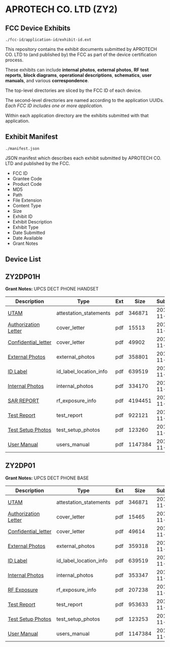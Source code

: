 # APROTECH CO. LTD (ZY2)
## FCC Device Exhibits

```
./fcc-id/application-id/exhibit-id.ext
```

This repository contains the exhibit documents submitted by APROTECH CO. LTD to (and published by) the FCC as part of the device certification process.

These exhibits can include **internal photos**, **external photos**, **RF test reports**, **block diagrams**, **operational descriptions**, **schematics**, **user manuals**, and various **correspondence**.

The top-level directories are sliced by the FCC ID of each device.

The second-level directories are named according to the application UUIDs. *Each FCC ID includes one or more application.*

Within each application directory are the exhibits submitted with that application. 

## Exhibit Manifest

```
./manifest.json
```

JSON manifest which describes each exhibit submitted by APROTECH CO. LTD and published by the FCC.

- FCC ID
- Grantee Code
- Product Code
- MD5
- Path
- File Extension
- Content Type
- Size
- Exhibit ID
- Exhibit Description
- Exhibit Type
- Date Submitted
- Date Available
- Grant Notes

## Device List
## ZY2DP01H
**Grant Notes:** UPCS DECT PHONE HANDSET

| Description | Type | Ext | Size | Submitted | Available |
| ----------- | ---- | --- | ---- | --------- | --------- |
| [UTAM](ZY2DP01H/643646904e0de5d3cc77c03143b063b4/1572302.pdf) | attestation_statements | pdf | 346871 | 2011-11-02 | 2011-11-02 |
| [Authorization Letter](ZY2DP01H/643646904e0de5d3cc77c03143b063b4/1572293.pdf) | cover_letter | pdf | 15513 | 2011-11-02 | 2011-11-02 |
| [Confidential_letter](ZY2DP01H/643646904e0de5d3cc77c03143b063b4/1572294.pdf) | cover_letter | pdf | 49902 | 2011-11-02 | 2011-11-02 |
| [External Photos](ZY2DP01H/643646904e0de5d3cc77c03143b063b4/1572295.pdf) | external_photos | pdf | 358801 | 2011-11-02 | 2011-11-02 |
| [ID Label](ZY2DP01H/643646904e0de5d3cc77c03143b063b4/1572296.pdf) | id_label_location_info | pdf | 639519 | 2011-11-02 | 2011-11-02 |
| [Internal Photos](ZY2DP01H/643646904e0de5d3cc77c03143b063b4/1572297.pdf) | internal_photos | pdf | 334170 | 2011-11-02 | 2011-11-02 |
| [SAR REPORT](ZY2DP01H/643646904e0de5d3cc77c03143b063b4/1572298.pdf) | rf_exposure_info | pdf | 4194451 | 2011-11-02 | 2011-11-02 |
| [Test Report](ZY2DP01H/643646904e0de5d3cc77c03143b063b4/1572299.pdf) | test_report | pdf | 922121 | 2011-11-02 | 2011-11-02 |
| [Test Setup Photos](ZY2DP01H/643646904e0de5d3cc77c03143b063b4/1572300.pdf) | test_setup_photos | pdf | 123260 | 2011-11-02 | 2011-11-02 |
| [User Manual](ZY2DP01H/643646904e0de5d3cc77c03143b063b4/1572301.pdf) | users_manual | pdf | 1147384 | 2011-11-02 | 2011-11-02 |
## ZY2DP01
**Grant Notes:** UPCS DECT PHONE BASE

| Description | Type | Ext | Size | Submitted | Available |
| ----------- | ---- | --- | ---- | --------- | --------- |
| [UTAM](ZY2DP01/90bd68b6c1ae3286bcab5f4ed98d7e55/1572302.pdf) | attestation_statements | pdf | 346871 | 2011-11-02 | 2011-11-02 |
| [Authorization Letter](ZY2DP01/90bd68b6c1ae3286bcab5f4ed98d7e55/1572306.pdf) | cover_letter | pdf | 15465 | 2011-11-02 | 2011-11-02 |
| [Confidential_letter](ZY2DP01/90bd68b6c1ae3286bcab5f4ed98d7e55/1572307.pdf) | cover_letter | pdf | 49614 | 2011-11-02 | 2011-11-02 |
| [External Photos](ZY2DP01/90bd68b6c1ae3286bcab5f4ed98d7e55/1572308.pdf) | external_photos | pdf | 359318 | 2011-11-02 | 2011-11-02 |
| [ID Label](ZY2DP01/90bd68b6c1ae3286bcab5f4ed98d7e55/1572296.pdf) | id_label_location_info | pdf | 639519 | 2011-11-02 | 2011-11-02 |
| [Internal Photos](ZY2DP01/90bd68b6c1ae3286bcab5f4ed98d7e55/1572310.pdf) | internal_photos | pdf | 353347 | 2011-11-02 | 2011-11-02 |
| [RF Exposure](ZY2DP01/90bd68b6c1ae3286bcab5f4ed98d7e55/1572311.pdf) | rf_exposure_info | pdf | 207238 | 2011-11-02 | 2011-11-02 |
| [Test Report](ZY2DP01/90bd68b6c1ae3286bcab5f4ed98d7e55/1572312.pdf) | test_report | pdf | 953633 | 2011-11-02 | 2011-11-02 |
| [Test Setup Photos](ZY2DP01/90bd68b6c1ae3286bcab5f4ed98d7e55/1572313.pdf) | test_setup_photos | pdf | 123253 | 2011-11-02 | 2011-11-02 |
| [User Manual](ZY2DP01/90bd68b6c1ae3286bcab5f4ed98d7e55/1572301.pdf) | users_manual | pdf | 1147384 | 2011-11-02 | 2011-11-02 |
